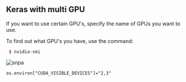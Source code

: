 ## Keras with multi GPU


If you want to use certain GPU's, specify the name of GPUs you want to use.

To find out what GPU's you have, use the command:



```
 $ nvidia-smi
```

![snpa](https://github.com/gmihaila/machine_learning_platform_gpu/blob/master/snaps/smi_nvidia.png)



```
os.environ["CUDA_VISIBLE_DEVICES"]="2,3"
```

